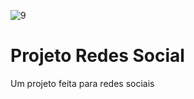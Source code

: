 ![9](https://github.com/brunodyegoweb/Projeto-Redes-Social/assets/108852599/41f0fb7e-570d-40e1-b8b4-92e27e7e294a)
# Projeto Redes Social
 Um projeto feita para redes sociais
